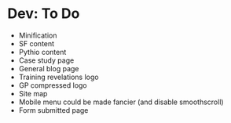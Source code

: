 # Dev: To Do

* Minification
* SF content
* Pythio content
* Case study page
* General blog page
* Training revelations logo
* GP compressed logo
* Site map
* Mobile menu could be made fancier (and disable smoothscroll)
* Form submitted page